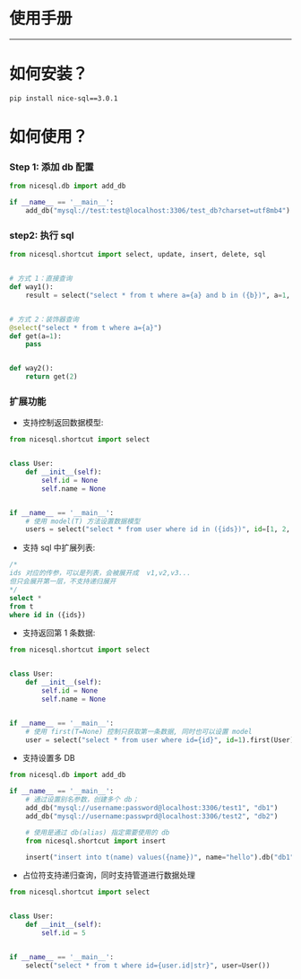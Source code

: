 # 使用手册

------

# 如何安装？

`pip install nice-sql==3.0.1`

# 如何使用？

### Step 1: 添加 db 配置

```python
from nicesql.db import add_db

if __name__ == '__main__':
    add_db("mysql://test:test@localhost:3306/test_db?charset=utf8mb4")
```

### step2: 执行 sql

```python
from nicesql.shortcut import select, update, insert, delete, sql


# 方式 1：直接查询
def way1():
    result = select("select * from t where a={a} and b in ({b})", a=1, b=["1", "2"]).execute()


# 方式 2：装饰器查询
@select("select * from t where a={a}")
def get(a=1):
    pass


def way2():
    return get(2)

```

### 扩展功能

- 支持控制返回数据模型:

```python
from nicesql.shortcut import select


class User:
    def __init__(self):
        self.id = None
        self.name = None


if __name__ == '__main__':
    # 使用 model(T) 方法设置数据模型
    users = select("select * from user where id in ({ids})", id=[1, 2, 3]).model(User).execute()
```

- 支持 sql 中扩展列表:

```sql
/*
ids 对应的传参，可以是列表，会被展开成  v1,v2,v3...
但只会展开第一层，不支持递归展开
*/
select *
from t
where id in ({ids})
```

- 支持返回第 1 条数据:

```python
from nicesql.shortcut import select


class User:
    def __init__(self):
        self.id = None
        self.name = None


if __name__ == '__main__':
    # 使用 first(T=None) 控制只获取第一条数据, 同时也可以设置 model
    user = select("select * from user where id={id}", id=1).first(User).execute()
```

- 支持设置多 DB

```python
from nicesql.db import add_db

if __name__ == '__main__':
    # 通过设置别名参数，创建多个 db；
    add_db("mysql://username:password@localhost:3306/test1", "db1")
    add_db("mysql://username:passwprd@localhost:3306/test2", "db2")

    # 使用是通过 db(alias) 指定需要使用的 db 
    from nicesql.shortcut import insert

    insert("insert into t(name) values({name})", name="hello").db("db1").execute()
```

- 占位符支持递归查询，同时支持管道进行数据处理

```python
from nicesql.shortcut import select


class User:
    def __init__(self):
        self.id = 5


if __name__ == '__main__':
    select("select * from t where id={user.id|str}", user=User())
```
